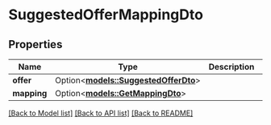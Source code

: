 # SuggestedOfferMappingDto

## Properties

Name | Type | Description | Notes
------------ | ------------- | ------------- | -------------
**offer** | Option<[**models::SuggestedOfferDto**](SuggestedOfferDTO.md)> |  | [optional]
**mapping** | Option<[**models::GetMappingDto**](GetMappingDTO.md)> |  | [optional]

[[Back to Model list]](../README.md#documentation-for-models) [[Back to API list]](../README.md#documentation-for-api-endpoints) [[Back to README]](../README.md)


